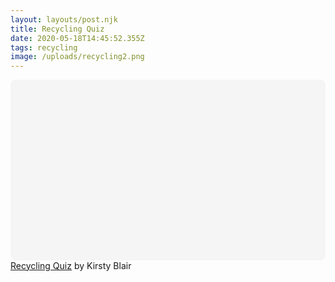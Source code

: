 ```yaml
---
layout: layouts/post.njk
title: Recycling Quiz
date: 2020-05-18T14:45:52.355Z
tags: recycling
image: /uploads/recycling2.png
---
```

<div
 class="canva-embed"
 data-design-id="DAD8nLGXP3s"
 data-height-ratio="0.5625"
 style="padding:56.2500% 5px 5px 5px;background:rgba(0,0,0,0.03);border-radius:8px;"
></div>
<script async src="https:&#x2F;&#x2F;sdk.canva.com&#x2F;v1&#x2F;embed.js"></script>
<a href="https:&#x2F;&#x2F;www.canva.com&#x2F;design&#x2F;DAD8nLGXP3s&#x2F;view?utm_content=DAD8nLGXP3s&amp;utm_campaign=designshare&amp;utm_medium=embeds&amp;utm_source=link" target="_blank" rel="noopener">Recycling Quiz</a> by Kirsty Blair